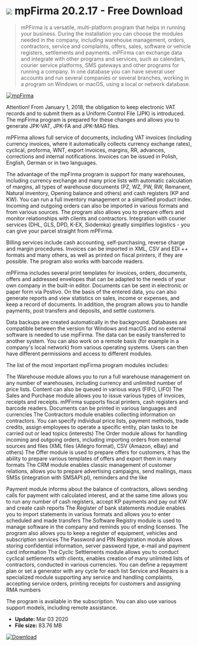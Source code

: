 # ![](https://cdn.softexe.net/static/icon/win.gif) mpFirma 20.2.17 - Free Download

> mPFirma is a versatile, multi-platform program that helps in running your business. During the installation you can choose the modules needed in the company, including warehouse management, orders, contractors, service and complaints, offers, sales, software or vehicle registers, settlements and payments. mPFirma can exchange data and integrate with other programs and services, such as calendars, courier service platforms, SMS gateways and other programs for running a company. In one database you can have several user accounts and run several companies or several branches, working in a program on Windows or macOS, using a local or network database.

[![mpFirma](https://gallery.dpcdn.pl/imgc/Tools/54841/g_-_420x350_1.5_-_x20170519114930_0.png)](https://softexe.net/win/business/management/mpfirma:hapd.html)

Attention! From January 1, 2018, the obligation to keep electronic VAT records and to submit them as a Uniform Control File (JPK) is introduced. The mpFirma program is prepared for these changes and allows you to generate JPK-VAT, JPK-FA and JPK-MAG files.
 
 mPFirma allows full service of documents, including VAT invoices (including currency invoices, where it automatically collects currency exchange rates), cyclical, proforma, WNT, export invoices, margins, RR, advances, corrections and internal notifications. Invoices can be issued in Polish, English, German or in two languages.
 
 The advantage of the mpFirma program is support for many warehouses, including currency exchange and many price lists with automatic calculation of margins, all types of warehouse documents (PZ, WZ, PW, RW, Remanent, Natural inventory, Opening balance and others) and cash registers (KP and KW). You can run a full inventory management or a simplified product index. Incoming and outgoing orders can also be imported in various formats and from various sources. The program also allows you to prepare offers and monitor relationships with clients and contractors. Integration with courier services (DHL, GLS, DPD, K-EX, Siódemka) greatly simplifies logistics - you can give your parcel straight from mPFirma. 
 
 
 Billing services include cash accounting, self-purchasing, reverse charge and margin procedures. Invoices can be imported in XML, CSV and EDI ++ formats and many others, as well as printed on fiscal printers, if they are possible. The program also works with barcode readers.
 
 
 
 mPFirma includes several print templates for invoices, orders, documents, offers and addressed envelopes that can be adapted to the needs of your own company in the built-in editor. Documents can be sent in electronic or paper form via Postivo. On the basis of the entered data, you can also generate reports and view statistics on sales, income or expenses, and keep a record of documents. In addition, the program allows you to handle payments, post transfers and deposits, and settle customers.
 
 
 Data backups are created automatically in the background. Databases are compatible between the version for Windows and macOS and no external software is needed to use mpFirma. The data can be easily transferred to another system. You can also work on a remote basis (for example in a company's local network) from various operating systems. Users can then have different permissions and access to different modules. 
 
 
 The list of the most important mpFirma program modules includes:
 
 
 The Warehouse module allows you to run a full warehouse management on any number of warehouses, including currency and unlimited number of price lists. Content can also be queued in various ways (FIFO, LIFO)
 The Sales and Purchase module allows you to issue various types of invoices, receipts and receipts. mPFirma supports fiscal printers, cash registers and barcode readers. Documents can be printed in various languages ​​and currencies
 The Contractors module enables collecting information on contractors. You can specify individual price lists, payment methods, trade credits, assign employees to operate a specific entity, plan tasks to be carried out or lead topics (interests)
 The Order module allows for handling incoming and outgoing orders, including importing orders from external sources and files (XML files (Allegro format), CSV (Amazon, eBay) and others)
 The Offer module is used to prepare offers for customers, it has the ability to prepare various templates of offers and export them in many formats
 The CRM module enables classic management of customer relations, allows you to prepare advertising campaigns, send mailings, mass SMSs (integration with SMSAPI.pl), reminders and the like
 
 Payment module informs about the balance of contractors, allows sending calls for payment with calculated interest, and at the same time allows you to run any number of cash registers, accept KP payments and pay out KW and create cash reports
 The Register of bank statements module enables you to import statements in various formats and allows you to enter scheduled and made transfers
 The Software Registry module is used to manage software in the company and reminds you of ending licenses. The program also allows you to keep a register of equipment, vehicles and subscription services
 The Password and PIN Registration module allows storing confidential information, server password type, e-mail and payment card information
 The Cyclic Settlements module allows you to conduct cyclical settlements with clients, enables creation of many unlimited lists of contractors, conducted in various currencies. You can define a repayment plan or set a generator with any cycle for each list
 Service and Repairs is a specialized module supporting any service and handling complaints, accepting service orders, printing receipts for customers and assigning RMA numbers
 
 
 
 The program is available in the subscription. You can also use various support models, including remote assistance.


- **Update:** Mar 03 2020
- **File size:** 83.76 MB

[![Download](https://cdn.softexe.net/static/img/download.png)](https://softexe.net/win/business/management/mpfirma:hapd.html)

